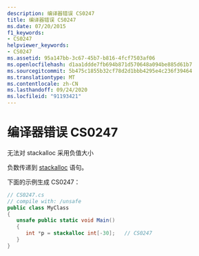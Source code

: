 ```yaml
---
description: 编译器错误 CS0247
title: 编译器错误 CS0247
ms.date: 07/20/2015
f1_keywords:
- CS0247
helpviewer_keywords:
- CS0247
ms.assetid: 95a147bb-3c67-45b7-b816-4fcf7503af06
ms.openlocfilehash: d1aa1ddde7fb694b871d570648a094be885d61b7
ms.sourcegitcommit: 5b475c1855b32cf78d2d1bbb4295e4c236f39464
ms.translationtype: MT
ms.contentlocale: zh-CN
ms.lasthandoff: 09/24/2020
ms.locfileid: "91193421"
---
```

# <a name="compiler-error-cs0247"></a>编译器错误 CS0247

无法对 stackalloc 采用负值大小  
  
 负数传递到 [stackalloc](../language-reference/operators/stackalloc.md) 语句。
  
 下面的示例生成 CS0247：  
  
```csharp  
// CS0247.cs  
// compile with: /unsafe  
public class MyClass  
{  
   unsafe public static void Main()  
   {  
      int *p = stackalloc int[-30];   // CS0247  
   }  
}  
```
